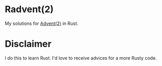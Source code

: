 # Radvent(2)

My solutions for [Advent(2)](https://osg.tuhh.de/Advent/) in Rust.

# Disclaimer

I do this to learn Rust. I'd love to receive advices for a more Rusty code.